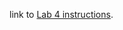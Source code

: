 link to [Lab 4 instructions](https://docs.google.com/document/d/15LqXWwLZoIh-I4dHYQn_EZgcTIhqPuPtTCv7ZD4F_ng/edit#).
